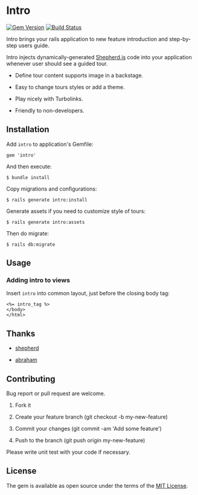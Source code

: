 # Intro

[![Gem Version](https://badge.fury.io/rb/intro.svg)](https://badge.fury.io/rb/intro)
[![Build Status](https://travis-ci.org/jinhucheung/intro.svg?branch=master)](https://travis-ci.org/jinhucheung/intro)

Intro brings your rails application to new feature introduction and step-by-step users guide.

Intro injects dynamically-generated [Shepherd.js](https://github.com/shipshapecode/shepherd) code into  your application whenever user should see a guided tour.

+ Define tour content supports image in a backstage.

+ Easy to change tours styles or add a theme.

+ Play nicely with Turbolinks.

+ Friendly to non-developers.

## Installation

Add `intro` to application's Gemfile:

```
gem 'intro'
```

And then execute:

```
$ bundle install
```

Copy migrations and configurations:

```
$ rails generate intro:install
```

Generate assets if you need to customize style of tours:

```
$ rails generate intro:assets
```

Then do migrate:

```
$ rails db:migrate
```

## Usage

### Adding intro to views

Insert `intro` into common layout, just before the closing body tag:

```
<%= intro_tag %>
</body>
</html>
```

## Thanks

+ [shepherd](https://github.com/shipshapecode/shepherd)

+ [abraham](https://github.com/actmd/abraham)

## Contributing

Bug report or pull request are welcome.

1. Fork it

2. Create your feature branch (git checkout -b my-new-feature)

3. Commit your changes (git commit -am 'Add some feature')

4. Push to the branch (git push origin my-new-feature)

Please write unit test with your code if necessary.

## License

The gem is available as open source under the terms of the [MIT License](MIT-LICENSE).